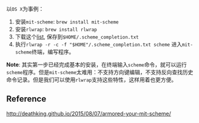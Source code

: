 以`OS X`为事例：

1. 安装`mit-scheme`: `brew install mit-scheme`
2. 安装`rlwrap`: `brew install rlwrap`
3. 下载这个[list](https://gist.githubusercontent.com/bobbyno/3325982/raw/fc0208d287e56adc12b4c76114fcd21a107082ad/mit_scheme_bindings.txt), 保存到`$HOME/.scheme_completion.txt`
4. 执行`rlwrap -r -c -f "$HOME"/.scheme_completion.txt scheme` 进入`mit-scheme`终端，编写程序。


**Note**: 
其实第一步已经完成基本的安装，在终端输入`scheme`命令，就可以运行`scheme`程序。但是`mit-scheme`太难用：不支持方向键编辑，不支持反向查找历史命令记录。但是我们可以使用`rlwrap`支持这些特性，这样用着也更方便。

## Reference

http://deathking.github.io/2015/08/07/armored-your-mit-scheme/